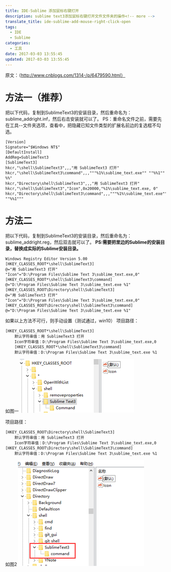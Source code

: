 ```yaml
---
title: IDE-Sublime 添加鼠标右键打开
description: sublime text3添加鼠标右键打开文件文件夹的操作<!-- more -->
translate_title: ide-sublime-add-mouse-right-click-open
tags:
  - IDE
  - Sublime
categories:
  - 工具
date: 2017-03-03 13:55:45
updated: 2017-03-03 13:55:45
---
```


原文：（http://www.cnblogs.com/1314-/p/6479590.html）



# 方法一（推荐）
把以下代码，复制到SublimeText3的安装目录，然后重命名为：sublime_addright.inf，然后右击安装就可以了。
PS：重命名文件之前，需要先在工具--文件夹选项，查看中，把隐藏已知文件类型的扩展名前边的复选框不勾选。
```
[Version]
Signature="$Windows NT$"
[DefaultInstall]
AddReg=SublimeText3
[SublimeText3]
hkcr,"\shell\SublimeText3",,,"用 SublimeText3 打开"
hkcr,"\shell\SublimeText3\command",,,"""%1%\sublime_text.exe"" ""%%1"" %%"
hkcr,"Directory\shell\SublimeText3",,,"用 SublimeText3 打开"
hkcr,"\shell\SublimeText3","Icon",0x20000,"%1%\sublime_text.exe, 0"
hkcr,"Directory\shell\SublimeText3\command",,,"""%1%\sublime_text.exe"" ""%%1"""
```


# 方法二
把以下代码，复制到SublimeText3的安装目录，然后重命名为：sublime_addright.reg，然后双击就可以了。
**PS:需要把里边的Sublime的安装目录，替换成实际的Sublime安装目录。**

```
Windows Registry Editor Version 5.00
[HKEY_CLASSES_ROOT*\shell\SublimeText3]
@="用 SublimeText3 打开"
"Icon"="D:\Program Files\Sublime Text 3\sublime_text.exe,0"
[HKEY_CLASSES_ROOT*\shell\SublimeText3\command]
@="D:\Program Files\Sublime Text 3\sublime_text.exe %1"
[HKEY_CLASSES_ROOT\Directory\shell\SublimeText3]
@="用 SublimeText3 打开"
"Icon"="D:\Program Files\Sublime Text 3\sublime_text.exe,0"
[HKEY_CLASSES_ROOT\Directory\shell\SublimeText3\command]
@="D:\Program Files\Sublime Text 3\sublime_text.exe %1"
```

如果以上方法不可行，则手动设置（测试通过，win10）
项目路径：
```
[HKEY_CLASSES_ROOT*\shell\SublimeText3]
    默认字符串值：用 SublimeText3 打开
    Icon字符串值：D:\Program Files\Sublime Text 3\sublime_text.exe,0
    [HKEY_CLASSES_ROOT*\shell\SublimeText3\command]
    默认字符串值：D:\Program Files\Sublime Text 3\sublime_text.exe %1
```
如图一
![01](/images/sublime/01.png)

项目路径：
```
[HKEY_CLASSES_ROOT\Directory\shell\SublimeText3]
    默认字符串值：用 SublimeText3 打开
    Icon字符串值：D:\Program Files\Sublime Text 3\sublime_text.exe,0
[HKEY_CLASSES_ROOT\Directory\shell\SublimeText3\command]
    默认字符串值：D:\Program Files\Sublime Text 3\sublime_text.exe %1
```
如图2
![02](/images/sublime/02.png)

